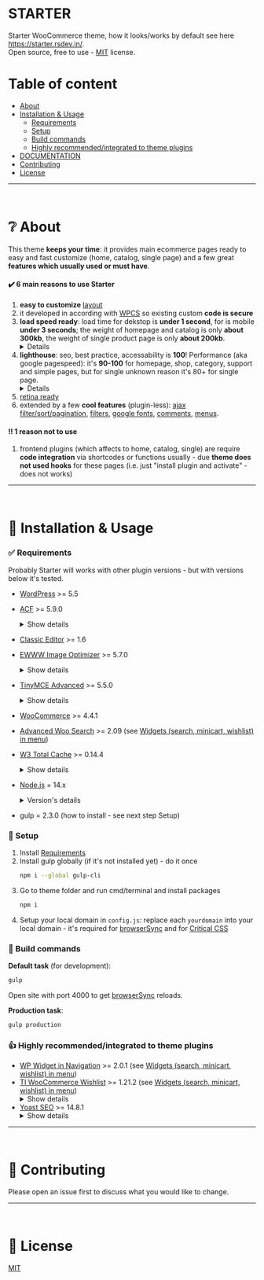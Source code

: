 # STARTER

Starter WooCommerce theme, how it looks/works by default see here https://starter.rsdev.in/.  
Open source, free to use - [MIT](https://choosealicense.com/licenses/mit/) license.



# Table of content

- [About](#-about)
- [Installation & Usage](#-installation--usage)
  - [Requirements](#-requirements)
  - [Setup](#-setup)
  - [Build commands](#-build-commands)
  - [Highly recommended/integrated to theme plugins](#-highly-recommendedintegrated-to-theme-plugins)
- [DOCUMENTATION](https://github.com/chyvak1831/starter/wiki)
- [Contributing](#-contributing)
- [License](#-license)
***
<br>



# ❔ About
This theme **keeps your time**: it provides main ecommerce pages ready to easy and fast customize (home, catalog, single page) and a few great **features which usually used or must have**.

#### ✔️ 6 main reasons to use Starter
1. **easy to customize** [layout](https://github.com/chyvak1831/starter/wiki/Templates)  
2. it developed in according with [WPCS](https://github.com/WordPress/WordPress-Coding-Standards) so existing custom **code is secure**  
3. **load speed ready**: load time for dekstop is **under 1 second**, for is mobile **under 3 seconds**; the weight of homepage and catalog is only **about 300kb**, the weight of single product page is only **about 200kb**.
    <details><summary>Details</summary>
   <img src="https://raw.githubusercontent.com/wiki/chyvak1831/starter/screenshots/weight_shop.jpg" alt="Weight shop page">
   <img src="https://raw.githubusercontent.com/wiki/chyvak1831/starter/screenshots/weight_single.jpg" alt="Weight single product page">
   <strong>Please note</strong>: load time and weight of pages described above - it's Starter as is, without any third-party resources. When you'll add google analitycs, gtm etc - it will down and it's ok.</details>  
4. **lighthouse**: seo, best practice, accessability is **100**! Performance (aka google pagespeed): it's **90-100** for homepage, shop, category, support and simple pages, but for single unknown reason it's 80+ for single page.
    <details><summary>Details</summary>
   <img src="https://raw.githubusercontent.com/wiki/chyvak1831/starter/screenshots/lighthouse.jpg" alt="Lighthouse">
   <strong>Please note #1</strong>: lighthouse metrics described above - it's Starter as is, without any third-party resources. When you'll add google analitycs, gtm etc - it will down and it's ok.  
   <strong>Please note #2</strong>: Performance metric is vary from time to time +-5 points and it's ok.</details> 
5. [retina ready](https://github.com/chyvak1831/starter/wiki/Images)  
6. extended by a few **cool features** (plugin-less): [ajax filter/sort/pagination](https://github.com/chyvak1831/starter/wiki/Ajax), [filters](https://github.com/chyvak1831/starter/wiki/Filters), [google fonts](https://github.com/chyvak1831/starter/wiki/Fonts), [comments](https://github.com/chyvak1831/starter/wiki/Comments), [menus](https://github.com/chyvak1831/starter/wiki/Menus).  

#### ‼️ 1 reason not to use
1. frontend plugins (which affects to home, catalog, single) are require **code integration** via shortcodes or functions usually - due **theme does not used hooks** for these pages (i.e. just "install plugin and activate" - does not works)
***
<br>



# 🔧 Installation & Usage

### ✅ Requirements
Probably Starter will works with other plugin versions - but with versions below it's tested.
* [WordPress](https://wordpress.org/) >= 5.5
* [ACF](https://wordpress.org/plugins/advanced-custom-fields/) >= 5.9.0
  <details><summary>Show details</summary>
  You can to install: <strong>"ACF Pro"</strong> - <em>all features available</em> or <strong>Basic ACF</strong> - <em>is not available Home Page features</em> and you'll not see <em>comment images</em> in admin due gallery and repeater features are not available in free version.<br>
  After installation go to ACF and sync fields.
  <img src="https://raw.githubusercontent.com/wiki/chyvak1831/starter/screenshots/acf_sync.jpg" alt="ACF sync settings"></details>
* [Classic Editor](https://wordpress.org/plugins/classic-editor/) >= 1.6
* [EWWW Image Optimizer](https://wordpress.org/plugins/ewww-image-optimizer/) >= 5.7.0
  <details><summary>Show details</summary>
  After installation go to EWWW setting and enable 'WebP Conversion' & 'Force WebP'.
  <img src="https://raw.githubusercontent.com/wiki/chyvak1831/starter/screenshots/ewww.jpg" alt="EWWW settings"></details>
*  [TinyMCE Advanced](https://wordpress.org/plugins/tinymce-advanced/) >= 5.5.0
    <details><summary>Show details</summary>
    After installation copy settings
    
      ```json
      {
        "settings": {
          "toolbar_1":"bold,italic,underline,forecolor,blockquote,bullist,numlist,alignleft,aligncenter,alignright,alignjustify,link,unlink,undo,redo,wp_adv",
          "toolbar_2":"formatselect,fontselect,fontsizeselect,styleselect,pastetext,removeformat,fullscreen",
          "toolbar_3":"",
          "toolbar_4":"",
          "options":"advlist,menubar_block,merge_toolbars",
          "plugins":"advlist",
          "toolbar_block":"core\/image,core\/image",
          "toolbar_block_side":"tadv\/sup,tadv\/sub,core\/strikethrough,core\/code,tadv\/mark,tadv\/removeformat",
          "panels_block":"tadv\/color-panel,tadv\/background-color-panel",
          "toolbar_classic_block":"formatselect,bold,italic,blockquote,bullist,numlist,alignleft,aligncenter,alignright,link,forecolor,backcolor,table,wp_help"
        },
        "admin_settings": {
          "options":"hybrid_mode,classic_paragraph_block,table_resize_bars,table_grid,table_tab_navigation,table_advtab",
          "disabled_editors":""
        }
      }
    ```
    Go to settings 
    <img src="https://raw.githubusercontent.com/wiki/chyvak1831/starter/screenshots/wysiwyg/wysiwyg_01.jpg" alt="TinyMCE settings 1">
    <img src="https://raw.githubusercontent.com/wiki/chyvak1831/starter/screenshots/wysiwyg/wysiwyg_02.jpg" alt="TinyMCE settings 2">
    And paste here
    <img src="https://raw.githubusercontent.com/wiki/chyvak1831/starter/screenshots/wysiwyg/wysiwyg_03.jpg" alt="TinyMCE settings 3">
    </details>
* [WooCommerce](https://wordpress.org/plugins/woocommerce/) >= 4.4.1
* [Advanced Woo Search](https://wordpress.org/plugins/advanced-woo-search/) >= 2.09 (see [Widgets (search, minicart, wishlist) in menu](https://github.com/chyvak1831/starter/wiki/Menus))
* [W3 Total Cache](https://wordpress.org/plugins/w3-total-cache/) >= 0.14.4
  <details><summary>Show details</summary>
  W3TC used for optimize page cache and js only.
  <img src="https://raw.githubusercontent.com/wiki/chyvak1831/starter/screenshots/w3tc_01.jpg" alt="W3TC settings 1">
  <img src="https://raw.githubusercontent.com/wiki/chyvak1831/starter/screenshots/w3tc_02.jpg" alt="W3TC settings 2"></details>
* [Node.js](https://nodejs.org/) = 14.x
    <details><summary>Version's details</summary>
      Tested with versions <a href="https://nodejs.org/download/release/v14.8.0/">v14.8.0</a> and <a href="https://nodejs.org/download/release/v14.15.3/">v14.15.3</a>, but it should works with any 14.x version.<br>
      Due short life-cycle of node <a href="https://nodejs.org/en/about/releases/">v15</a> Starter <strong>will never officially compatible with node v15</strong>.
    </details>
* gulp = 2.3.0 (how to install - see next step Setup)

### 🔧 Setup
1. Install [Requirements](#-requirements)
2. Install gulp globally (if it's not installed yet) - do it once
    ```bash
    npm i --global gulp-cli
    ```
3. Go to theme folder and run cmd/terminal and install packages
    ```bash
    npm i
    ```
4. Setup your local domain in `config.js`: replace each `yourdomain` into your local domain - it's required for [browserSync](https://browsersync.io/docs/gulp) and for [Critical CSS](https://github.com/chyvak1831/starter/wiki/CSS)

### 🚀 Build commands

**Default task** (for development):
  ```bash
  gulp
  ```  
Open site with port 4000 to get [browserSync](https://browsersync.io/docs/gulp) reloads.

**Production task**:
  ```bash
  gulp production
  ```


### 👍 Highly recommended/integrated to theme plugins
* [WP Widget in Navigation](https://wordpress.org/plugins/wp-widget-in-navigation/) >= 2.0.1 (see [Widgets (search, minicart, wishlist) in menu](https://github.com/chyvak1831/starter/wiki/Menus))
* [TI WooCommerce Wishlist](https://wordpress.org/plugins/ti-woocommerce-wishlist/) >= 1.21.2 (see [Widgets (search, minicart, wishlist) in menu](https://github.com/chyvak1831/starter/wiki/Menus))
  <details><summary>Show details</summary>
    After installation go to TI Wishlist and setup minimum recommnded settings. You can to play with other settings.
  <img src="https://raw.githubusercontent.com/wiki/chyvak1831/starter/screenshots/wishlist/wishlist_01.jpg" alt="TI Wishlist settings 1">
  <img src="https://raw.githubusercontent.com/wiki/chyvak1831/starter/screenshots/wishlist/wishlist_02.jpg" alt="TI Wishlist settings 2">
  <img src="https://raw.githubusercontent.com/wiki/chyvak1831/starter/screenshots/wishlist/wishlist_03.jpg" alt="TI Wishlist settings 3">
  <img src="https://raw.githubusercontent.com/wiki/chyvak1831/starter/screenshots/wishlist/wishlist_04.jpg" alt="TI Wishlist settings 4"></details>
* [Yoast SEO](https://wordpress.org/plugins/wordpress-seo/) >= 14.8.1
  <details><summary>Show details</summary>
  After installation go to SEO->Search Appearance-> tab Breadcrumbs and enable 'Enable Breadcrumbs'
  <img src="https://raw.githubusercontent.com/wiki/chyvak1831/starter/screenshots/breadcrumb.jpg" alt="Breadcrumbs Yoast SEO"></details>
***
<br>



# 🤝 Contributing
Please open an issue first to discuss what you would like to change.
***
<br>



# 📘 License
[MIT](https://choosealicense.com/licenses/mit/)
